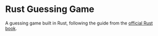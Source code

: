 # Rust Guessing Game

A guessing game built in Rust, following the guide from the [official Rust book](https://doc.rust-lang.org/stable/book/ch02-00-guessing-game-tutorial.html).
